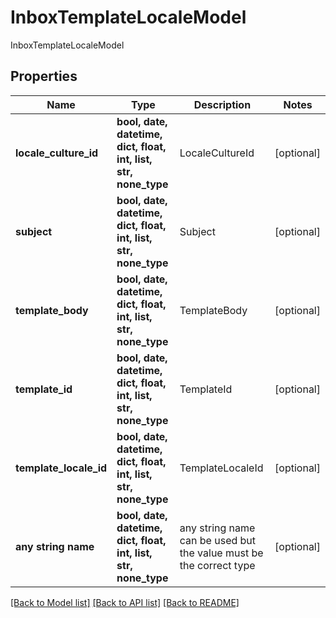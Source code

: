 # InboxTemplateLocaleModel

InboxTemplateLocaleModel

## Properties
Name | Type | Description | Notes
------------ | ------------- | ------------- | -------------
**locale_culture_id** | **bool, date, datetime, dict, float, int, list, str, none_type** | LocaleCultureId | [optional] 
**subject** | **bool, date, datetime, dict, float, int, list, str, none_type** | Subject | [optional] 
**template_body** | **bool, date, datetime, dict, float, int, list, str, none_type** | TemplateBody | [optional] 
**template_id** | **bool, date, datetime, dict, float, int, list, str, none_type** | TemplateId | [optional] 
**template_locale_id** | **bool, date, datetime, dict, float, int, list, str, none_type** | TemplateLocaleId | [optional] 
**any string name** | **bool, date, datetime, dict, float, int, list, str, none_type** | any string name can be used but the value must be the correct type | [optional]

[[Back to Model list]](../README.md#documentation-for-models) [[Back to API list]](../README.md#documentation-for-api-endpoints) [[Back to README]](../README.md)


